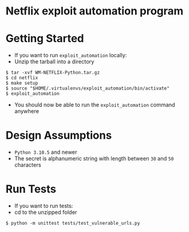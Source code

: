 Netflix exploit automation program
=====================

Getting Started
================

* If you want to run `exploit_automation` locally:
* Unzip the tarball into a directory
```shell
$ tar -xvf WM-NETFLIX-Python.tar.gz
$ cd netflix
$ make setup
$ source "$HOME/.virtualenvs/exploit_automation/bin/activate"
$ exploit_automation
```
* You should now be able to run the `exploit_automation` command anywhere

Design Assumptions
==================

* `Python 3.10.5` and newer
* The secret is alphanumeric string with length between `30` and `50` characters

Run Tests
==========

* If you want to run tests:
* cd to the unzipped folder
```shell
$ python -m unittest tests/test_vulnerable_urls.py
```



